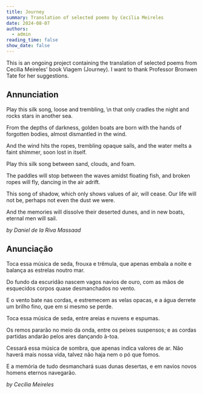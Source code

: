 ```yaml
---
title: Journey
summary: Translation of selected poems by Cecília Meireles
date: 2024-08-07
authors:
  - admin
reading_time: false
show_date: false
---
```


This is an ongoing project containing the translation of selected poems from Cecília Meireles' book Viagem (Journey). I want to thank Professor Bronwen Tate for her suggestions.

Annunciation
----------

Play this silk song, loose and trembling, \n
that only cradles the night and rocks stars in another sea.

From the depths of darkness, golden boats are born 
with the hands of forgotten bodies, almost dismantled in the wind.

And the wind hits the ropes, trembling opaque sails, 
and the water melts a faint shimmer, soon lost in itself.

Play this silk song between sand, clouds, and foam.

The paddles will stop between the waves amidst floating fish,
and broken ropes will fly, dancing in the air adrift.

This song of shadow, which only shows values of air, will cease. 
Our life will not be, perhaps not even the dust we were.

And the memories will dissolve their deserted dunes, 
and in new boats, eternal men will sail.

*by Daniel de la Riva Massaad*

Anunciação
-----------

Toca essa música de seda, frouxa e trêmula,
que apenas embala a noite e balança as estrelas noutro mar.

Do fundo da escuridão nascem vagos navios de ouro,
com as mãos de esquecidos corpos quase desmanchados no vento.

E o vento bate nas cordas, e estremecem as velas opacas,
e a água derrete um brilho fino, que em si mesmo se perde.

Toca essa música de seda, entre areias e nuvens e espumas. 

Os remos pararão no meio da onda, entre os peixes suspensos;
e as cordas partidas andarão pelos ares dançando à-toa.

Cessará essa música de sombra, que apenas indica valores de ar.
Não haverá mais nossa vida, talvez não haja nem o pó que fomos. 

E a memória de tudo desmanchará suas dunas desertas, 
e em navios novos homens eternos navegarão. 

*by Cecília Meireles*